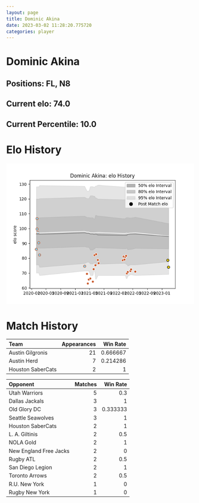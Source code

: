 ```yaml
---  
layout: page  
title: Dominic Akina  
date: 2023-03-02 11:28:20.775720  
categories: player  
---
```

# Dominic Akina

## Positions: FL, N8

## Current elo: 74.0

## Current Percentile: 10.0

# Elo History


![elo history](history_DominicAkina.png)
# Match History


| Team              |   Appearances |   Win Rate |
|:------------------|--------------:|-----------:|
| Austin Gilgronis  |            21 |   0.666667 |
| Austin Herd       |             7 |   0.214286 |
| Houston SaberCats |             2 |   1        |

| Opponent               |   Matches |   Win Rate |
|:-----------------------|----------:|-----------:|
| Utah Warriors          |         5 |   0.3      |
| Dallas Jackals         |         3 |   1        |
| Old Glory DC           |         3 |   0.333333 |
| Seattle Seawolves      |         3 |   1        |
| Houston SaberCats      |         2 |   1        |
| L. A. Giltinis         |         2 |   0.5      |
| NOLA Gold              |         2 |   1        |
| New England Free Jacks |         2 |   0        |
| Rugby ATL              |         2 |   0.5      |
| San Diego Legion       |         2 |   1        |
| Toronto Arrows         |         2 |   0.5      |
| R.U. New York          |         1 |   0        |
| Rugby New York         |         1 |   0        |